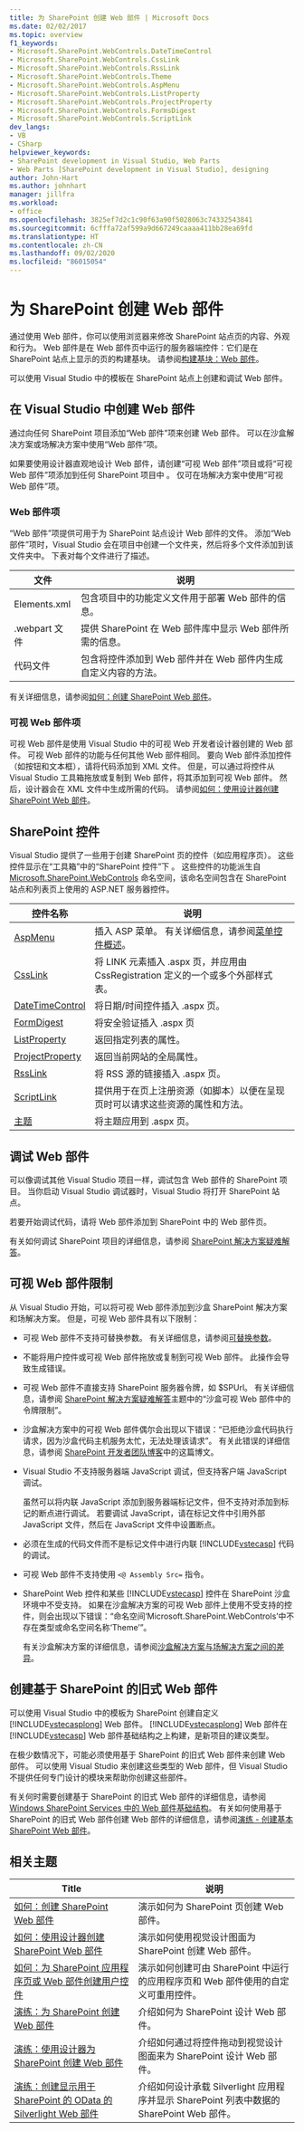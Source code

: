 ```yaml
---
title: 为 SharePoint 创建 Web 部件 | Microsoft Docs
ms.date: 02/02/2017
ms.topic: overview
f1_keywords:
- Microsoft.SharePoint.WebControls.DateTimeControl
- Microsoft.SharePoint.WebControls.CssLink
- Microsoft.SharePoint.WebControls.RssLink
- Microsoft.SharePoint.WebControls.Theme
- Microsoft.SharePoint.WebControls.AspMenu
- Microsoft.SharePoint.WebControls.ListProperty
- Microsoft.SharePoint.WebControls.ProjectProperty
- Microsoft.SharePoint.WebControls.FormsDigest
- Microsoft.SharePoint.WebControls.ScriptLink
dev_langs:
- VB
- CSharp
helpviewer_keywords:
- SharePoint development in Visual Studio, Web Parts
- Web Parts [SharePoint development in Visual Studio], designing
author: John-Hart
ms.author: johnhart
manager: jillfra
ms.workload:
- office
ms.openlocfilehash: 3825ef7d2c1c90f63a90f5028063c74332543841
ms.sourcegitcommit: 6cfffa72af599a9d667249caaaa411bb28ea69fd
ms.translationtype: HT
ms.contentlocale: zh-CN
ms.lasthandoff: 09/02/2020
ms.locfileid: "86015054"
---
```

# <a name="create-web-parts-for-sharepoint"></a>为 SharePoint 创建 Web 部件
  通过使用 Web 部件，你可以使用浏览器来修改 SharePoint 站点页的内容、外观和行为。 Web 部件是在 Web 部件页中运行的服务器端控件：它们是在 SharePoint 站点上显示的页的构建基块。 请参阅[构建基块：Web 部件](/previous-versions/office/developer/sharepoint-2010/ee535520(v=office.14))。

 可以使用 Visual Studio 中的模板在 SharePoint 站点上创建和调试 Web 部件。

## <a name="create-a-web-part-in-visual-studio"></a>在 Visual Studio 中创建 Web 部件
 通过向任何 SharePoint 项目添加“Web 部件”项来创建 Web 部件。 可以在沙盒解决方案或场解决方案中使用“Web 部件”项。

 如果要使用设计器直观地设计 Web 部件，请创建“可视 Web 部件”项目或将“可视 Web 部件”项添加到任何 SharePoint 项目中 。 仅可在场解决方案中使用“可视 Web 部件”项。

### <a name="web-part-item"></a>Web 部件项
 “Web 部件”项提供可用于为 SharePoint 站点设计 Web 部件的文件。 添加“Web 部件”项时，Visual Studio 会在项目中创建一个文件夹，然后将多个文件添加到该文件夹中。 下表对每个文件进行了描述。

|文件|说明|
|----------|-----------------|
|Elements.xml|包含项目中的功能定义文件用于部署 Web 部件的信息。|
|.webpart 文件|提供 SharePoint 在 Web 部件库中显示 Web 部件所需的信息。|
|代码文件|包含将控件添加到 Web 部件并在 Web 部件内生成自定义内容的方法。|

 有关详细信息，请参阅[如何：创建 SharePoint Web 部件](../sharepoint/how-to-create-a-sharepoint-web-part.md)。

### <a name="visual-web-part-item"></a>可视 Web 部件项
 可视 Web 部件是使用 Visual Studio 中的可视 Web 开发者设计器创建的 Web 部件。 可视 Web 部件的功能与任何其他 Web 部件相同。 要向 Web 部件添加控件（如按钮和文本框），请将代码添加到 XML 文件。 但是，可以通过将控件从 Visual Studio 工具箱拖放或复制到 Web 部件，将其添加到可视 Web 部件。 然后，设计器会在 XML 文件中生成所需的代码。 请参阅[如何：使用设计器创建 SharePoint Web 部件](../sharepoint/how-to-create-a-sharepoint-web-part-by-using-a-designer.md)。

## <a name="sharepoint-controls"></a>SharePoint 控件
 Visual Studio 提供了一些用于创建 SharePoint 页的控件（如应用程序页）。 这些控件显示在“工具箱”中的“SharePoint 控件”下 。 这些控件的功能派生自 [Microsoft.SharePoint.WebControls](/previous-versions/office/sharepoint-server/ms413880(v=office.15)) 命名空间，该命名空间包含在 SharePoint 站点和列表页上使用的 ASP.NET 服务器控件。

|控件名称|说明|
|------------------|-----------------|
|[AspMenu](/previous-versions/office/sharepoint-server/ms454108(v=office.15))|插入 ASP 菜单。 有关详细信息，请参阅[菜单控件概述](/previous-versions/ecs0x9w5(v=vs.140))。|
|[CssLink](/previous-versions/office/sharepoint-server/ms439048(v=office.15))|将 LINK 元素插入 .aspx 页，并应用由 CssRegistration 定义的一个或多个外部样式表。|
|[DateTimeControl](/previous-versions/office/sharepoint-server/ms414993(v=office.15))|将日期/时间控件插入 .aspx 页。|
|[FormDigest](/previous-versions/office/sharepoint-server/ms416616(v=office.15))|将安全验证插入 .aspx 页|
|[ListProperty](/previous-versions/office/sharepoint-server/ms455032(v=office.15))|返回指定列表的属性。|
|[ProjectProperty](/previous-versions/office/sharepoint-server/ms478990(v=office.15))|返回当前网站的全局属性。|
|[RssLink](/previous-versions/office/sharepoint-server/ms457574(v=office.15))|将 RSS 源的链接插入 .aspx 页。|
|[ScriptLink](/previous-versions/office/sharepoint-server/ms411959(v=office.15))|提供用于在页上注册资源（如脚本）以便在呈现页时可以请求这些资源的属性和方法。|
|[主题](/previous-versions/office/sharepoint-server/ms460735(v=office.15))|将主题应用到 .aspx 页。|

## <a name="debug-a-web-part"></a>调试 Web 部件
 可以像调试其他 Visual Studio 项目一样，调试包含 Web 部件的 SharePoint 项目。 当你启动 Visual Studio 调试器时，Visual Studio 将打开 SharePoint 站点。

 若要开始调试代码，请将 Web 部件添加到 SharePoint 中的 Web 部件页。

 有关如何调试 SharePoint 项目的详细信息，请参阅 [SharePoint 解决方案疑难解答](../sharepoint/troubleshooting-sharepoint-solutions.md)。

## <a name="visual-web-part-limitations"></a>可视 Web 部件限制
 从 Visual Studio 开始，可以将可视 Web 部件添加到沙盒 SharePoint 解决方案和场解决方案。 但是，可视 Web 部件具有以下限制：

- 可视 Web 部件不支持可替换参数。 有关详细信息，请参阅[可替换参数](../sharepoint/replaceable-parameters.md)。

- 不能将用户控件或可视 Web 部件拖放或复制到可视 Web 部件。 此操作会导致生成错误。

- 可视 Web 部件不直接支持 SharePoint 服务器令牌，如 $SPUrl。 有关详细信息，请参阅 [SharePoint 解决方案疑难解答](../sharepoint/troubleshooting-sharepoint-solutions.md)主题中的“沙盒可视 Web 部件中的令牌限制”。

- 沙盒解决方案中的可视 Web 部件偶尔会出现以下错误：“已拒绝沙盒代码执行请求，因为沙盒代码主机服务太忙，无法处理该请求”。 有关此错误的详细信息，请参阅 [SharePoint 开发者团队博客](https://blogs.msdn.microsoft.com/sharepointdev/2011/02/08/error-the-sandboxed-code-execution-request-was-refused-because-the-sandboxed-code-host-service-was-too-busy-to-handle-the-request-ricky-kirkham/#10149157)中的这篇博文。

- Visual Studio 不支持服务器端 JavaScript 调试，但支持客户端 JavaScript 调试。

   虽然可以将内联 JavaScript 添加到服务器端标记文件，但不支持对添加到标记的断点进行调试。 若要调试 JavaScript，请在标记文件中引用外部 JavaScript 文件，然后在 JavaScript 文件中设置断点。

- 必须在生成的代码文件而不是标记文件中进行内联 [!INCLUDE[vstecasp](../sharepoint/includes/vstecasp-md.md)] 代码的调试。

- 可视 Web 部件不支持使用 `<@ Assembly Src=` 指令。

- SharePoint Web 控件和某些 [!INCLUDE[vstecasp](../sharepoint/includes/vstecasp-md.md)] 控件在 SharePoint 沙盒环境中不受支持。 如果在沙盒解决方案的可视 Web 部件上使用不受支持的控件，则会出现以下错误：“命名空间‘Microsoft.SharePoint.WebControls’中不存在类型或命名空间名称‘Theme’”。

  有关沙盒解决方案的详细信息，请参阅[沙盒解决方案与场解决方案之间的差异](../sharepoint/differences-between-sandboxed-and-farm-solutions.md)。

## <a name="create-older-style-sharepoint-based-web-parts"></a>创建基于 SharePoint 的旧式 Web 部件
 可以使用 Visual Studio 中的模板为 SharePoint 创建自定义 [!INCLUDE[vstecasplong](../sharepoint/includes/vstecasplong-md.md)] Web 部件。 [!INCLUDE[vstecasplong](../sharepoint/includes/vstecasplong-md.md)] Web 部件在 [!INCLUDE[vstecasp](../sharepoint/includes/vstecasp-md.md)] Web 部件基础结构之上构建，是新项目的建议类型。

 在极少数情况下，可能必须使用基于 SharePoint 的旧式 Web 部件来创建 Web 部件。 可以使用 Visual Studio 来创建这些类型的 Web 部件，但 Visual Studio 不提供任何专门设计的模块来帮助你创建这些部件。

 有关何时需要创建基于 SharePoint 的旧式 Web 部件的详细信息，请参阅 [Windows SharePoint Services 中的 Web 部件基础结构](/previous-versions/office/developer/sharepoint-2010/ms415560(v=office.14))。 有关如何使用基于 SharePoint 的旧式 Web 部件创建 Web 部件的详细信息，请参阅[演练 - 创建基本 SharePoint Web 部件](/previous-versions/office/ms452873(v=office.14))。

## <a name="related-topics"></a>相关主题

|Title|说明|
|-----------|-----------------|
|[如何：创建 SharePoint Web 部件](../sharepoint/how-to-create-a-sharepoint-web-part.md)|演示如何为 SharePoint 页创建 Web 部件。|
|[如何：使用设计器创建 SharePoint Web 部件](../sharepoint/how-to-create-a-sharepoint-web-part-by-using-a-designer.md)|演示如何使用视觉设计图面为 SharePoint 创建 Web 部件。|
|[如何：为 SharePoint 应用程序页或 Web 部件创建用户控件](../sharepoint/how-to-create-a-user-control-for-a-sharepoint-application-page-or-web-part.md)|演示如何创建可由 SharePoint 中运行的应用程序页和 Web 部件使用的自定义可重用控件。|
|[演练：为 SharePoint 创建 Web 部件](../sharepoint/walkthrough-creating-a-web-part-for-sharepoint.md)|介绍如何为 SharePoint 设计 Web 部件。|
|[演练：使用设计器为 SharePoint 创建 Web 部件](../sharepoint/walkthrough-creating-a-web-part-for-sharepoint-by-using-a-designer.md)|介绍如何通过将控件拖动到视觉设计图面来为 SharePoint 设计 Web 部件。|
|[演练：创建显示用于 SharePoint 的 OData 的 Silverlight Web 部件](../sharepoint/walkthrough-creating-a-silverlight-web-part-that-displays-odata-for-sharepoint.md)|介绍如何设计承载 Silverlight 应用程序并显示 SharePoint 列表中数据的 SharePoint Web 部件。|
